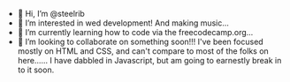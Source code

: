 - 👋 Hi, I’m @steelrib
- 👀 I’m interested in wed development! And making music...
- 🌱 I’m currently learning how to code via the freecodecamp.org...
- 💞️ I’m looking to collaborate on something soon!!! I've been focused mostly on HTML and CSS, and can't compare to most of the folks on here...... I have dabbled in Javascript,
but am going to earnestly break in to it soon.

<!---
steelrib/steelrib is a ✨ special ✨ repository because its `README.md` (this file) appears on your GitHub profile.
You can click the Preview link to take a look at your changes.
--->
